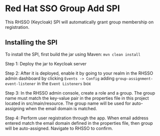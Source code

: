 # Red Hat SSO Group Add SPI

This RHSSO (Keycloak) SPI will automatically grant group membership on registration. 


## Installing the SPI
 
To install the SPI, first build the jar using Maven:
`mvn clean install`

Step 1: Deploy the jar to Keycloak server

Step 2: After it is deployed, enable it by going to your realm in the RHSSO admin dashboard by clicking `Events -> Config` adding `group-assignment-event-listener` 
in the `Event Listeners` box

Step 3: In the RHSSO admin console, create a role and a group. The group name must match the key-value pair in the properties file in this project located in src/main/resource. The group name will be used for auto-assigning when the email domain is matched.

Step 4: Perform user registration through the app. When email address entered match the email domain defined in the properties file, then group will be auto-assigned. Navigate to RHSSO to confirm.


